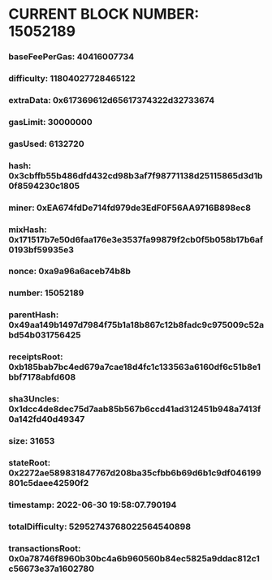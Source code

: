 # CURRENT BLOCK NUMBER: 15052189

### baseFeePerGas: 40416007734
### difficulty: 11804027728465122
### extraData: 0x617369612d65617374322d32733674
### gasLimit: 30000000
### gasUsed: 6132720
### hash: 0x3cbffb55b486dfd432cd98b3af7f98771138d25115865d3d1b0f8594230c1805
### miner: 0xEA674fdDe714fd979de3EdF0F56AA9716B898ec8
### mixHash: 0x171517b7e50d6faa176e3e3537fa99879f2cb0f5b058b17b6af0193bf59935e3
### nonce: 0xa9a96a6aceb74b8b
### number: 15052189
### parentHash: 0x49aa149b1497d7984f75b1a18b867c12b8fadc9c975009c52abd54b031756425
### receiptsRoot: 0xb185bab7bc4ed679a7cae18d4fc1c133563a6160df6c51b8e1bbf7178abfd608
### sha3Uncles: 0x1dcc4de8dec75d7aab85b567b6ccd41ad312451b948a7413f0a142fd40d49347
### size: 31653
### stateRoot: 0x2272ae589831847767d208ba35cfbb6b69d6b1c9df046199801c5daee42590f2
### timestamp: 2022-06-30 19:58:07.790194
### totalDifficulty: 52952743768022564540898
### transactionsRoot: 0x0a78746f8960b30bc4a6b960560b84ec5825a9ddac812c1c56673e37a1602780
